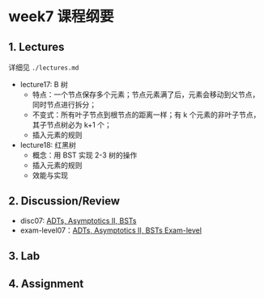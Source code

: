 # week7 课程纲要

## 1. Lectures

详细见 `./lectures.md`

- lecture17: B 树
    - 特点：一个节点保存多个元素；节点元素满了后，元素会移动到父节点，同时节点进行拆分；
    - 不变式：所有叶子节点到根节点的距离一样；有 k 个元素的非叶子节点，其子节点树必为 k+1 个；
    - 插入元素的规则
- lecture18: 红黑树
    - 概念：用 BST 实现 2-3 树的操作
    - 插入元素的规则
    - 效能与实现

## 2. Discussion/Review 

- disc07: [ADTs, Asymptotics II, BSTs](https://drive.google.com/file/d/1a1SWyETjnPTgkkTiXmMYzfJNwWEYrPfx/view?usp=sharing)
- exam-level07：[ADTs, Asymptotics II, BSTs Exam-level](https://drive.google.com/file/d/1DDGhpJEy6TdUkK-ru8kITbYs4u6HTs62/view?usp=share_link)

## 3. Lab

## 4. Assignment
